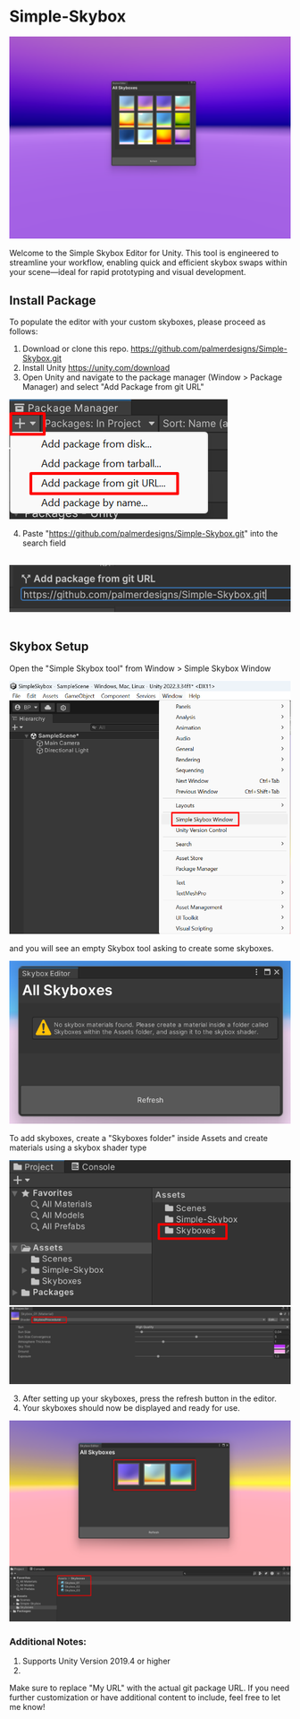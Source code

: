 # Simple-Skybox

![Alt text](Images/SimpleSkybox_Hero_02.png "Optional title")

Welcome to the Simple Skybox Editor for Unity. This tool is engineered to streamline your workflow, enabling quick and efficient skybox swaps within your scene—ideal for rapid prototyping and visual development.

## Install Package

To populate the editor with your custom skyboxes, please proceed as follows:

1. Download or clone this repo. https://github.com/palmerdesigns/Simple-Skybox.git
2. Install Unity https://unity.com/download 
3. Open Unity and navigate to the package manager (Window > Package Manager) and select "Add Package from git URL"


![Alt text](Images/AddPackage.png "Optional title")

4. Paste "https://github.com/palmerdesigns/Simple-Skybox.git" into the search field
<br><br>

![Alt text](Images/Git_URL.png "Optional title")
<br><br>
## Skybox Setup

Open the "Simple Skybox tool" from Window > Simple Skybox Window

![Alt text](Images/SimpleSkyboxWindow_Menu.png "Optional title")


and you will see an empty Skybox tool asking to create some skyboxes.

![Alt text](Images/Missing_Materials.png "Optional title")



To add skyboxes, create a "Skyboxes folder" inside Assets and create materials using a skybox shader type

![Alt text](Images/Add_Skybox_Folder.png "Optional title")
![Alt text](Images/Assign_Shader.png "Optional title")









3. After setting up your skyboxes, press the refresh button in the editor.
4. Your skyboxes should now be displayed and ready for use.

![Alt text](Images/Add_Materials.png "Optional title")

### Additional Notes:
1. Supports Unity Version 2019.4 or higher
2.
Make sure to replace "My URL" with the actual git package URL. If you need further customization or have additional content to include, feel free to let me know!